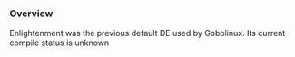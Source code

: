 ### Overview

Enlightenment was the previous default DE used by Gobolinux. Its current compile status is unknown